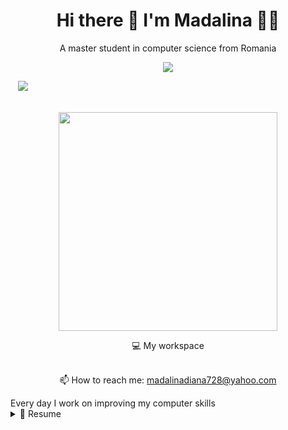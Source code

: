 <h1 align='center'>
  Hi there 👋 I'm Madalina 👨‍💻
</h1>
<p align='center'>
  A master student in computer science from Romania
</p>
<p align='center'>
  
  <a href="https://www.linkedin.com/in/madalina-diana-laszlo-16b358222/">
    <img src="https://img.shields.io/badge/linkedin-%230077B5.svg?&style=for-the-badge&logo=linkedin&logoColor=white" />

  </a>&nbsp;&nbsp;
  <a href="https://www.instagram.com/laszlomadalina/">
    <img src="https://img.shields.io/badge/instagram-%23E4405F.svg?&style=for-the-badge&logo=instagram&logoColor=white" />        
  </a>&nbsp;&nbsp;
 </p>

<p align='center'>
  <a href="#"><img src="Alb Text Încadrat Simplu Citate despre Primăvară Poveste](https://user-images.githubusercontent.com/48148610/188321166-7efcd148-9095-4fc6-972b-8b15f86c4474.png" width="350"></a>
</p>
<p align='center'>
  💻 My workspace<br/><br/>
</p>
<p align='center'>
  📫 How to reach me: <a href='mailto:madalinadiana728@yahoo.com'>madalinadiana728@yahoo.com</a>
</p>
Every day I work on improving my computer skills

<details>
  <summary>📃 Resume</summary>


## Education

- 📖 **College of Computer Science**\
📆 2018 - 2021\
📍 **University of Baia Mare CUNBM** - Romania
- 📖 **Master of Computer Science**\
📆 2021 - Present\

</details>

<!--


- 🌱 I’m currently learning Python

-->
